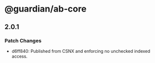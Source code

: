 # @guardian/ab-core

## 2.0.1

### Patch Changes

- d6ff840: Published from CSNX and enforcing no unchecked indexed access.
